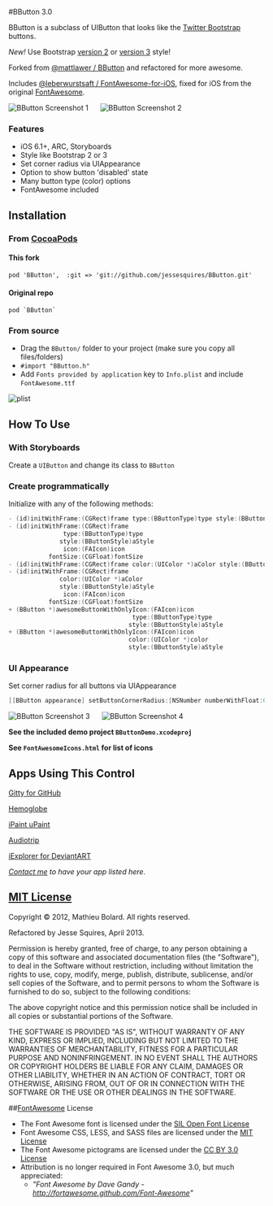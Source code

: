 #BButton 3.0

BButton is a subclass of UIButton that looks like the [Twitter Bootstrap](http://getbootstrap.com) buttons. 

*New!* Use Bootstrap [version 2](http://getbootstrap.com/2.3.2/) or [version 3](http://getbootstrap.com) style!

Forked from [@mattlawer / BButton](https://github.com/mattlawer/BButton) and refactored for more awesome.

Includes [@leberwurstsaft / FontAwesome-for-iOS](https://github.com/leberwurstsaft/FontAwesome-for-iOS), fixed for iOS from the original [FontAwesome](http://fortawesome.github.com/Font-Awesome/).

![BButton Screenshot 1][img1] &nbsp;&nbsp;&nbsp;&nbsp; ![BButton Screenshot 2][img2]

### Features

* iOS 6.1+, ARC, Storyboards
* Style like Bootstrap 2 or 3
* Set corner radius via UIAppearance
* Option to show button 'disabled' state
* Many button type (color) options
* FontAwesome included

## Installation

### From [CocoaPods](http://www.cocoapods.org)

#### **This fork**
	
	pod 'BButton',  :git => 'git://github.com/jessesquires/BButton.git'

#### Original repo

	pod `BButton`

### From source

* Drag the `BButton/` folder to your project (make sure you copy all files/folders)
* `#import "BButton.h"`
* Add `Fonts provided by application` key to `Info.plist` and include `FontAwesome.ttf`

![plist][img3]

## How To Use

### With Storyboards

Create a `UIButton` and change its class to `BButton`

### Create programmatically

Initialize with any of the following methods:

````objective-c
- (id)initWithFrame:(CGRect)frame type:(BButtonType)type style:(BButtonStyle)aStyle
- (id)initWithFrame:(CGRect)frame
               type:(BButtonType)type
              style:(BButtonStyle)aStyle
               icon:(FAIcon)icon
           fontSize:(CGFloat)fontSize
- (id)initWithFrame:(CGRect)frame color:(UIColor *)aColor style:(BButtonStyle)aStyle
- (id)initWithFrame:(CGRect)frame
              color:(UIColor *)aColor
              style:(BButtonStyle)aStyle
               icon:(FAIcon)icon
           fontSize:(CGFloat)fontSize
+ (BButton *)awesomeButtonWithOnlyIcon:(FAIcon)icon
                                  type:(BButtonType)type
                                 style:(BButtonStyle)aStyle
+ (BButton *)awesomeButtonWithOnlyIcon:(FAIcon)icon
                                 color:(UIColor *)color
                                 style:(BButtonStyle)aStyle
````

### UI Appearance

Set corner radius for all buttons via UIAppearance

````objective-c
[[BButton appearance] setButtonCornerRadius:[NSNumber numberWithFloat:0.0f]];
````
![BButton Screenshot 3][img4] &nbsp;&nbsp;&nbsp;&nbsp; ![BButton Screenshot 4][img5]

**See the included demo project `BButtonDemo.xcodeproj`**

**See `FontAwesomeIcons.html` for list of icons**

## Apps Using This Control

[Gitty for GitHub](https://itunes.apple.com/us/app/gitty-for-github/id645696309?mt=8)

[Hemoglobe](http://bit.ly/hemoglobeapp)

[iPaint uPaint](http://bit.ly/ipupappstr)

[Audiotrip](https://itunes.apple.com/us/app/audiotrip/id569634193?mt=8)

[iExplorer for DeviantART](https://itunes.apple.com/us/app/iexplorer-for-deviantart/id657212778?mt=8)

*[Contact me](mailto:jesse.squires.developer@gmail.com) to have your app listed here.*

## [MIT License](http://opensource.org/licenses/MIT)

Copyright &copy; 2012, Mathieu Bolard. All rights reserved.

Refactored by Jesse Squires, April 2013.

Permission is hereby granted, free of charge, to any person obtaining a copy of this software and associated documentation files (the "Software"), to deal in the Software without restriction, including without limitation the rights to use, copy, modify, merge, publish, distribute, sublicense, and/or sell copies of the Software, and to permit persons to whom the Software is furnished to do so, subject to the following conditions:

The above copyright notice and this permission notice shall be included in all copies or substantial portions of the Software.

THE SOFTWARE IS PROVIDED "AS IS", WITHOUT WARRANTY OF ANY KIND, EXPRESS OR IMPLIED, INCLUDING BUT NOT LIMITED TO THE WARRANTIES OF MERCHANTABILITY, FITNESS FOR A PARTICULAR PURPOSE AND NONINFRINGEMENT. IN NO EVENT SHALL THE AUTHORS OR COPYRIGHT HOLDERS BE LIABLE FOR ANY CLAIM, DAMAGES OR OTHER LIABILITY, WHETHER IN AN ACTION OF CONTRACT, TORT OR OTHERWISE, ARISING FROM, OUT OF OR IN CONNECTION WITH THE SOFTWARE OR THE USE OR OTHER DEALINGS IN THE SOFTWARE.

##[FontAwesome](https://github.com/FortAwesome/Font-Awesome) License

* The Font Awesome font is licensed under the [SIL Open Font License](http://scripts.sil.org/OFL)
* Font Awesome CSS, LESS, and SASS files are licensed under the [MIT License](http://opensource.org/licenses/mit-license.html)
* The Font Awesome pictograms are licensed under the [CC BY 3.0 License](http://creativecommons.org/licenses/by/3.0)
* Attribution is no longer required in Font Awesome 3.0, but much appreciated:
	* *"Font Awesome by Dave Gandy - http://fortawesome.github.com/Font-Awesome"*

[img1]:https://raw.github.com/jessesquires/BButton/master/Screenshots/screenshot-0.png
[img2]:https://raw.github.com/jessesquires/BButton/master/Screenshots/screenshot-2.png
[img3]:https://raw.github.com/jessesquires/BButton/master/Screenshots/plist.png
[img4]:https://raw.github.com/jessesquires/BButton/master/Screenshots/screenshot-4.png
[img5]:https://raw.github.com/jessesquires/BButton/master/Screenshots/screenshot-5.png
